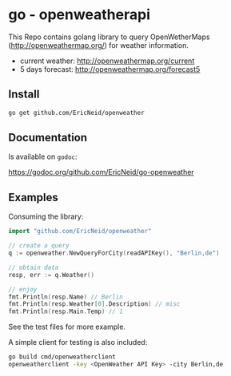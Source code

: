 # go - openweatherapi

This Repo contains golang library to query OpenWetherMaps (<http://openweathermap.org/>) for weather information.

* current weather: http://openweathermap.org/current
* 5 days forecast: http://openweathermap.org/forecast5

## Install

```bash
go get github.com/EricNeid/openweather
```

## Documentation

Is available on ``godoc``:

<https://godoc.org/github.com/EricNeid/go-openweather>

## Examples

Consuming the library:

```go
import "github.com/EricNeid/openweather"

// create a query
q := openweather.NewQueryForCity(readAPIKey(), "Berlin,de")

// obtain data
resp, err := q.Weather()

// enjoy
fmt.Println(resp.Name) // Berlin
fmt.Println(resp.Weather[0].Description) // misc
fmt.Println(resp.Main.Temp) // 1
```

See the test files for more example.

A simple client for testing is also included:

```bash
go build cmd/openweatherclient
openweatherclient -key <OpenWeather API Key> -city Berlin,de
```
